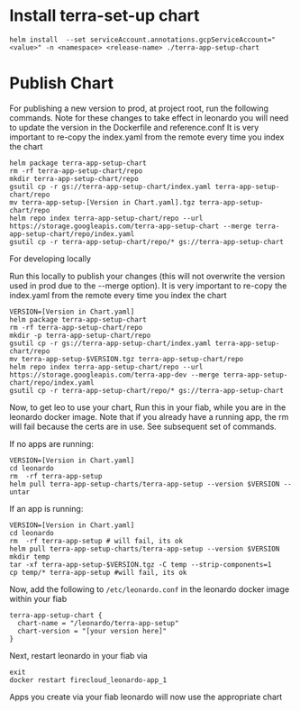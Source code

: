 # Install terra-set-up chart
```
helm install  --set serviceAccount.annotations.gcpServiceAccount="<value>" -n <namespace> <release-name> ./terra-app-setup-chart
```
# Publish Chart
For publishing a new version to prod, at project root, run the following commands.
Note for these changes to take effect in leonardo you will need to update the version in the Dockerfile and reference.conf 
It is very important to re-copy the index.yaml from the remote every time you index the chart
```
helm package terra-app-setup-chart
rm -rf terra-app-setup-chart/repo
mkdir terra-app-setup-chart/repo
gsutil cp -r gs://terra-app-setup-chart/index.yaml terra-app-setup-chart/repo
mv terra-app-setup-[Version in Chart.yaml].tgz terra-app-setup-chart/repo
helm repo index terra-app-setup-chart/repo --url https://storage.googleapis.com/terra-app-setup-chart --merge terra-app-setup-chart/repo/index.yaml
gsutil cp -r terra-app-setup-chart/repo/* gs://terra-app-setup-chart
```

For developing locally

Run this locally to publish your changes (this will not overwrite the version used in prod due to the --merge option).
It is very important to re-copy the index.yaml from the remote every time you index the chart
```
VERSION=[Version in Chart.yaml]
helm package terra-app-setup-chart
rm -rf terra-app-setup-chart/repo
mkdir -p terra-app-setup-chart/repo
gsutil cp -r gs://terra-app-setup-chart/index.yaml terra-app-setup-chart/repo
mv terra-app-setup-$VERSION.tgz terra-app-setup-chart/repo
helm repo index terra-app-setup-chart/repo --url https://storage.googleapis.com/terra-app-dev --merge terra-app-setup-chart/repo/index.yaml
gsutil cp -r terra-app-setup-chart/repo/* gs://terra-app-setup-chart
```

Now, to get leo to use your chart, Run this in your fiab, while you are in the leonardo docker image.
Note that if you already have a running app, the rm will fail because the certs are in use. See subsequent set of commands.

If no apps are running:
```
VERSION=[Version in Chart.yaml]
cd leonardo
rm  -rf terra-app-setup
helm pull terra-app-setup-charts/terra-app-setup --version $VERSION --untar
```
If an app is running:
```
VERSION=[Version in Chart.yaml]
cd leonardo
rm  -rf terra-app-setup # will fail, its ok
helm pull terra-app-setup-charts/terra-app-setup --version $VERSION 
mkdir temp
tar -xf terra-app-setup-$VERSION.tgz -C temp --strip-components=1
cp temp/* terra-app-setup #will fail, its ok
```

Now, add the following to `/etc/leonardo.conf` in the leonardo docker image within your fiab
```
terra-app-setup-chart {
  chart-name = "/leonardo/terra-app-setup"
  chart-version = "[your version here]"
}
```

Next, restart leonardo in your fiab via
```
exit
docker restart firecloud_leonardo-app_1 
```

Apps you create via your fiab leonardo will now use the appropriate chart




